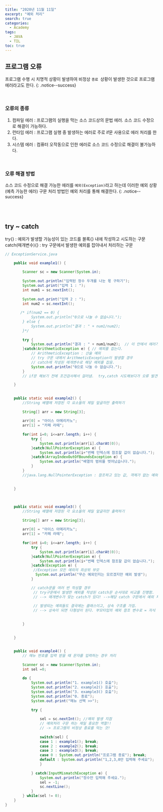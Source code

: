 ```yaml
---
title: "2020년 11월 11일"
excerpt: "예외 처리"
search: true
categories: 
  - Academy
tags: 
  - JAVA
  - TIL
toc: true
---
```


## 프로그램 오류
프로그램 수행 시 치명적 상황이 발생하여 비정상 `종료 `상황이 발생한 것으로 프로그램 에러라고도 한다.
{: .notice--success}

<br/>

### 오류의 종류
1. 컴파일 에러 : 프로그램의 실행을 막는 소스 코드상의 문법 에러. 소스 코드 수정으로 해결이 가능하다.
2. 런타임 에러 : 프로그램 실행 중 발생하는 에러로 주로 if문 사용으로 에러 처리를 한다.
3. 시스템 에러 : 컴퓨터 오작동으로 인한 에러로 소스 코드 수정으로 해결이 불가능하다.

<br/>

### 오류 해결 방법
소스 코드 수정으로 해결 가능한 에러를 `예외(Exception)`라고 하는데 이러한 예외 상황(예측 가능한 에러) 구문 처리 방법인 예외 처리를 통해 해결한다.
{: .notice--success}

<br/><br/>


## try ~ catch
try{} : 예외가 발생할 가능성이 있는 코드를 블록{} 내에 작성하고 시도하는 구문<br/>
catch(매개변수){} : try 구문에서 발생한 예외를 잡아내서 처리하는 구문<br/>

```java
// ExceptionService.java

	public void example1() {
		
		Scanner sc = new Scanner(System.in);
		
		System.out.println("입력된 정수 두개를 나눈 몫 구하기");
	    System.out.print("입력 1 : ");
	    int num1 = sc.nextInt();
	    
	    System.out.print("입력 2 : ");
	    int num2 = sc.nextInt();
	    
	   /* if(num2 == 0) {
	    	System.out.println("0으로 나눌 수 없습니다.");
	    } else {
	    	System.out.println("결과 : " + num1/num2);
	    }*/
	    
	    try {
	     	System.out.println("결과 : " + num1/num2);  // 이 안에서 에러가 발생하면 -- exception을 던진다고 함
	    }catch(ArithmeticException e) { // 예외를 잡는다.
	    	// ArithmeticException : 산술 예외
	    	// try 구문 내에서 ArithmeticException이 발생할 경우
	    	// catch에 작성된 매개변수로 해당 예외를 잡음.
	    	System.out.println("0으로 나눌 수 없습니다.");
	    }
	    // if문 해보기 전에 조건검사해서 걸러냄.  try,catch 시도해보다가 오류 발견하면 걸러냄

	}
	
	
	public static void example2() {
		//String 배열에 저장된 각 요소들의 제일 앞글자만 출력하기
		
		String[] arr = new String[3];
		
		arr[0] = "아이스 아메리카노";
		arr[1] = "카페 라떼";
		
		for(int i=0; i<=arr.length; i++) {
			try {
				System.out.println(arr[i].charAt(0));
			}catch(NullPointerException e) {
				System.out.println(i+"번째 인덱스에 참조할 값이 없습니다.");
			}catch(ArrayIndexOutOfBoundsException e) {
				System.out.println("배열의 범위를 벗어났습니다.");
			}
		}
		//java.lang.NullPointerException : 참조하고 있는 값, 객체가 없는 예외 상황
					
		
	}
	
	
	
	public static void example3() {
		//String 배열에 저장된 각 요소들의 제일 앞글자만 출력하기
		
		String[] arr = new String[3];
		
		arr[0] = "아이스 아메리카노";
		arr[1] = "카페 라떼";
		
		for(int i=0; i<=arr.length; i++) {
			try {
				System.out.println(arr[i].charAt(0));
			}catch(NullPointerException e) {
				System.out.println(i+"번째 인덱스에 참조할 값이 없습니다.");
			}catch(Exception e) { 
		     //Exception 모든 예외의 최상위 부모
			  System.out.println("무슨 예외인지는 모르겠지만 예외 발생");	
			}

			// catch문을 여러 번 작성할 경우 
			 // try구문에서 발생한 예외를 작성된 catch문 순서대로 비교를 진행함.
			 // --> 매개변수가 맞는 catch가 있다! -->해당 catch 구문에서 예외 처리 진행
				
			 // 발생되는 예외들도 결국에는 클래스이고, 상속 구조를 가짐.
			 // --> 상속이 되면 다형성이 된다. 부모타입의 예외 참조 변수로 = 자식 예외 객체 참조 가능.
			
			
		}
				
		
	}
	
	
	public void example4() {
		// 메뉴 번호를 입력 받을 때 문자를 입력하는 경우 처리
		
		Scanner sc = new Scanner(System.in);
		int sel =0;
		
		do {
			System.out.println("1. example1() 호출");
			System.out.println("2. example2() 호출");
			System.out.println("3. example3() 호출");
			System.out.println("0. 종료");
			System.out.print("메뉴 선택 >>");
			
			try {
				
				sel = sc.nextInt(); //예외 발생 지점
				// 예외처리 구문 하는 제일 중요한 역할!!
				// -> 프로그램의 비정상 종료를 막는 것!
											
				switch(sel) {
				case 1 : example1(); break;
				case 2 : example2(); break;
				case 3 : example3(); break;
				case 0 : System.out.println("프로그램 종료"); break;
				default : System.out.println("1,2,3,0만 입력해 주세요");
				}
				
			} catch(InputMismatchException e) {
				System.out.println("정수만 입력해 주세요.");
				sel = -1;
				sc.nextLine(); 
			}
		} while(sel != 0);
	}
}
```